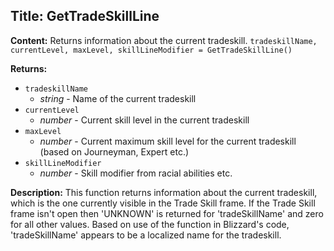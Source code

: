 ## Title: GetTradeSkillLine

**Content:**
Returns information about the current tradeskill.
`tradeskillName, currentLevel, maxLevel, skillLineModifier = GetTradeSkillLine()`

**Returns:**
- `tradeskillName`
  - *string* - Name of the current tradeskill
- `currentLevel`
  - *number* - Current skill level in the current tradeskill
- `maxLevel`
  - *number* - Current maximum skill level for the current tradeskill (based on Journeyman, Expert etc.)
- `skillLineModifier`
  - *number* - Skill modifier from racial abilities etc.

**Description:**
This function returns information about the current tradeskill, which is the one currently visible in the Trade Skill frame. If the Trade Skill frame isn't open then 'UNKNOWN' is returned for 'tradeSkillName' and zero for all other values.
Based on use of the function in Blizzard's code, 'tradeSkillName' appears to be a localized name for the tradeskill.